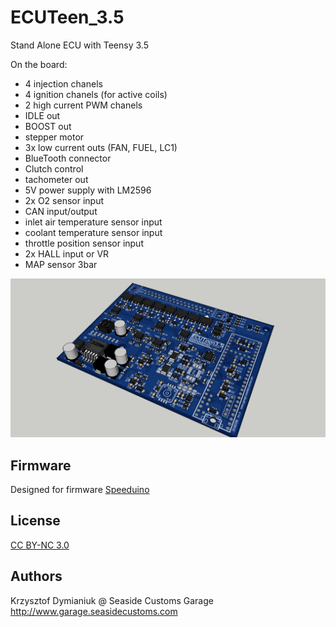 # ECUTeen_3.5

Stand Alone ECU with Teensy 3.5

On the board:
- 4 injection chanels
- 4 ignition chanels (for active coils)
- 2 high current PWM chanels
- IDLE out
- BOOST out
- stepper motor 
- 3x low current outs (FAN, FUEL, LC1)
- BlueTooth connector
- Clutch control
- tachometer out
- 5V power supply with LM2596
- 2x O2 sensor input
- CAN input/output
- inlet air temperature sensor input
- coolant temperature sensor input
- throttle position sensor input
- 2x HALL input or VR
- MAP sensor 3bar

![Board](Renders/2.jpg?raw=true "Board")

## Firmware

Designed for firmware
[Speeduino](https://speeduino.com/forum/viewtopic.php?f=13&t=1593)

## License

[CC BY-NC 3.0](https://creativecommons.org/licenses/by-nc/3.0/)

## Authors

Krzysztof Dymianiuk @ Seaside Customs Garage
http://www.garage.seasidecustoms.com
